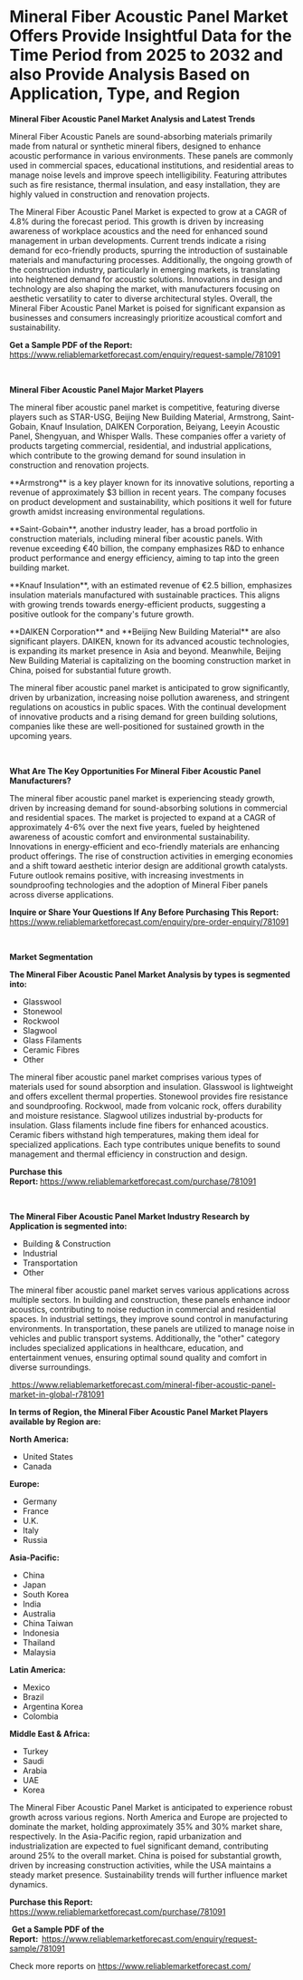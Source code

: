 <p><h1>Mineral Fiber Acoustic Panel Market Offers Provide Insightful Data for the Time Period from 2025 to 2032 and also Provide Analysis Based on Application, Type, and Region</h1></p><p><strong>Mineral Fiber Acoustic Panel Market Analysis and Latest Trends</strong></p>
<p><p>Mineral Fiber Acoustic Panels are sound-absorbing materials primarily made from natural or synthetic mineral fibers, designed to enhance acoustic performance in various environments. These panels are commonly used in commercial spaces, educational institutions, and residential areas to manage noise levels and improve speech intelligibility. Featuring attributes such as fire resistance, thermal insulation, and easy installation, they are highly valued in construction and renovation projects.</p><p>The Mineral Fiber Acoustic Panel Market is expected to grow at a CAGR of 4.8% during the forecast period. This growth is driven by increasing awareness of workplace acoustics and the need for enhanced sound management in urban developments. Current trends indicate a rising demand for eco-friendly products, spurring the introduction of sustainable materials and manufacturing processes. Additionally, the ongoing growth of the construction industry, particularly in emerging markets, is translating into heightened demand for acoustic solutions. Innovations in design and technology are also shaping the market, with manufacturers focusing on aesthetic versatility to cater to diverse architectural styles. Overall, the Mineral Fiber Acoustic Panel Market is poised for significant expansion as businesses and consumers increasingly prioritize acoustical comfort and sustainability.</p></p>
<p><strong>Get a Sample PDF of the Report:&nbsp;</strong> <a href="https://www.reliablemarketforecast.com/enquiry/request-sample/781091?utm_campaign=2721&utm_medium=2&utm_source=Github&utm_content=ia&utm_term=26032025&utm_id=mineral-fiber-acoustic-panel">https://www.reliablemarketforecast.com/enquiry/request-sample/781091</a></p>
<p>&nbsp;</p>
<p><strong>Mineral Fiber Acoustic Panel Major Market Players</strong></p>
<p><p>The mineral fiber acoustic panel market is competitive, featuring diverse players such as STAR-USG, Beijing New Building Material, Armstrong, Saint-Gobain, Knauf Insulation, DAIKEN Corporation, Beiyang, Leeyin Acoustic Panel, Shengyuan, and Whisper Walls. These companies offer a variety of products targeting commercial, residential, and industrial applications, which contribute to the growing demand for sound insulation in construction and renovation projects.</p><p>**Armstrong** is a key player known for its innovative solutions, reporting a revenue of approximately $3 billion in recent years. The company focuses on product development and sustainability, which positions it well for future growth amidst increasing environmental regulations.</p><p>**Saint-Gobain**, another industry leader, has a broad portfolio in construction materials, including mineral fiber acoustic panels. With revenue exceeding €40 billion, the company emphasizes R&D to enhance product performance and energy efficiency, aiming to tap into the green building market.</p><p>**Knauf Insulation**, with an estimated revenue of €2.5 billion, emphasizes insulation materials manufactured with sustainable practices. This aligns with growing trends towards energy-efficient products, suggesting a positive outlook for the company's future growth.</p><p>**DAIKEN Corporation** and **Beijing New Building Material** are also significant players. DAIKEN, known for its advanced acoustic technologies, is expanding its market presence in Asia and beyond. Meanwhile, Beijing New Building Material is capitalizing on the booming construction market in China, poised for substantial future growth.</p><p>The mineral fiber acoustic panel market is anticipated to grow significantly, driven by urbanization, increasing noise pollution awareness, and stringent regulations on acoustics in public spaces. With the continual development of innovative products and a rising demand for green building solutions, companies like these are well-positioned for sustained growth in the upcoming years.</p></p>
<p>&nbsp;</p>
<p><strong>What Are The Key Opportunities For Mineral Fiber Acoustic Panel Manufacturers?</strong></p>
<p><p>The mineral fiber acoustic panel market is experiencing steady growth, driven by increasing demand for sound-absorbing solutions in commercial and residential spaces. The market is projected to expand at a CAGR of approximately 4-6% over the next five years, fueled by heightened awareness of acoustic comfort and environmental sustainability. Innovations in energy-efficient and eco-friendly materials are enhancing product offerings. The rise of construction activities in emerging economies and a shift toward aesthetic interior design are additional growth catalysts. Future outlook remains positive, with increasing investments in soundproofing technologies and the adoption of Mineral Fiber panels across diverse applications.</p></p>
<p><strong>Inquire or Share Your Questions If Any Before Purchasing This Report:</strong> <a href="https://www.reliablemarketforecast.com/enquiry/pre-order-enquiry/781091?utm_campaign=2721&utm_medium=2&utm_source=Github&utm_content=ia&utm_term=26032025&utm_id=mineral-fiber-acoustic-panel">https://www.reliablemarketforecast.com/enquiry/pre-order-enquiry/781091</a></p>
<p>&nbsp;</p>
<p><strong>Market Segmentation</strong></p>
<p><strong>The Mineral Fiber Acoustic Panel Market Analysis by types is segmented into:</strong></p>
<p><ul><li>Glasswool</li><li>Stonewool</li><li>Rockwool</li><li>Slagwool</li><li>Glass Filaments</li><li>Ceramic Fibres</li><li>Other</li></ul></p>
<p><p>The mineral fiber acoustic panel market comprises various types of materials used for sound absorption and insulation. Glasswool is lightweight and offers excellent thermal properties. Stonewool provides fire resistance and soundproofing. Rockwool, made from volcanic rock, offers durability and moisture resistance. Slagwool utilizes industrial by-products for insulation. Glass filaments include fine fibers for enhanced acoustics. Ceramic fibers withstand high temperatures, making them ideal for specialized applications. Each type contributes unique benefits to sound management and thermal efficiency in construction and design.</p></p>
<p><strong>Purchase this Report:&nbsp;</strong><a href="https://www.reliablemarketforecast.com/purchase/781091?utm_campaign=2721&utm_medium=2&utm_source=Github&utm_content=ia&utm_term=26032025&utm_id=mineral-fiber-acoustic-panel">https://www.reliablemarketforecast.com/purchase/781091</a></p>
<p>&nbsp;</p>
<p><strong>The Mineral Fiber Acoustic Panel Market Industry Research by Application is segmented into:</strong></p>
<p><ul><li>Building & Construction</li><li>Industrial</li><li>Transportation</li><li>Other</li></ul></p>
<p><p>The mineral fiber acoustic panel market serves various applications across multiple sectors. In building and construction, these panels enhance indoor acoustics, contributing to noise reduction in commercial and residential spaces. In industrial settings, they improve sound control in manufacturing environments. In transportation, these panels are utilized to manage noise in vehicles and public transport systems. Additionally, the "other" category includes specialized applications in healthcare, education, and entertainment venues, ensuring optimal sound quality and comfort in diverse surroundings.</p></p>
<p><a href="https://www.reliablemarketforecast.com/mineral-fiber-acoustic-panel-market-in-global-r781091?utm_campaign=2721&utm_medium=2&utm_source=Github&utm_content=ia&utm_term=26032025&utm_id=mineral-fiber-acoustic-panel">&nbsp;https://www.reliablemarketforecast.com/mineral-fiber-acoustic-panel-market-in-global-r781091</a></p>
<p><strong>In terms of Region, the Mineral Fiber Acoustic Panel Market Players available by Region are:</strong></p>
<p>
    <p> <strong> North America: </strong>
        <ul>
            <li>United States</li>
            <li>Canada</li>
        </ul>
        </p> 
    <p> <strong> Europe: </strong>
        <ul>
            <li>Germany</li>
            <li>France</li>
            <li>U.K.</li>
            <li>Italy</li>
            <li>Russia</li>
        </ul>
        </p> 
    <p> <strong> Asia-Pacific: </strong>
        <ul>
            <li>China</li>
            <li>Japan</li>
            <li>South Korea</li>
            <li>India</li>
            <li>Australia</li>
            <li>China Taiwan</li>
            <li>Indonesia</li>
            <li>Thailand</li>
            <li>Malaysia</li>
        </ul>
        </p> 
    <p> <strong> Latin America: </strong>
        <ul>
            <li>Mexico</li>
            <li>Brazil</li>
            <li>Argentina Korea</li>
            <li>Colombia</li>
        </ul>
        </p> 
    <p> <strong> Middle East & Africa: </strong>
        <ul>
            <li>Turkey</li>
            <li>Saudi</li>
            <li>Arabia</li>
            <li>UAE</li>
            <li>Korea</li>
        </ul>
    </p>
    </p>
<p><p>The Mineral Fiber Acoustic Panel Market is anticipated to experience robust growth across various regions. North America and Europe are projected to dominate the market, holding approximately 35% and 30% market share, respectively. In the Asia-Pacific region, rapid urbanization and industrialization are expected to fuel significant demand, contributing around 25% to the overall market. China is poised for substantial growth, driven by increasing construction activities, while the USA maintains a steady market presence. Sustainability trends will further influence market dynamics.</p></p>
<p><strong>Purchase this Report: </strong><a href="https://www.reliablemarketforecast.com/purchase/781091?utm_campaign=2721&utm_medium=2&utm_source=Github&utm_content=ia&utm_term=26032025&utm_id=mineral-fiber-acoustic-panel">https://www.reliablemarketforecast.com/purchase/781091</a></p>
<p>&nbsp;<strong>Get a Sample PDF of the Report:&nbsp;&nbsp;</strong><a href="https://www.reliablemarketforecast.com/enquiry/request-sample/781091?utm_campaign=2721&utm_medium=2&utm_source=Github&utm_content=ia&utm_term=26032025&utm_id=mineral-fiber-acoustic-panel">https://www.reliablemarketforecast.com/enquiry/request-sample/781091</a></p>
<p><strong></strong></p>
<p>Check more reports on <a href="https://www.reliablemarketforecast.com/?utm_campaign=2721&utm_medium=2&utm_source=Github&utm_content=ia&utm_term=26032025&utm_id=mineral-fiber-acoustic-panel">https://www.reliablemarketforecast.com/</a></p>